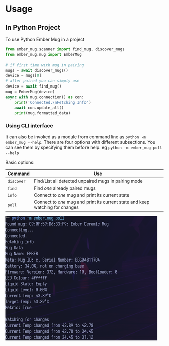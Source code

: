 # Usage

## In Python Project

To use Python Ember Mug in a project

```python
from ember_mug.scanner import find_mug, discover_mugs
from ember_mug.mug import EmberMug

# if first time with mug in pairing
mugs = await discover_mugs()
device = mugs[0]
# after paired you can simply use
device = await find_mug()
mug = EmberMug(device)
async with mug.connection() as con:
    print('Connected.\nFetching Info')
    await con.update_all()
    print(mug.formatted_data)
```

### Using CLI interface

It can also be invoked as a module from command line as `python -m ember_mug --help`.
There are four options with different subsections. You can see them by specifying them before help. eg `python -m ember_mug poll --help`

Basic options:

| Command    | Use                                                                            |
|------------|--------------------------------------------------------------------------------|
| `discover` | Find/List all detected unpaired mugs in pairing mode                           |
| `find`     | Find *one* already paired mugs                                                 |
| `info`     | Connect to *one* mug and print its current state                               |
| `poll`     | Connect to *one* mug and print its current state and keep watching for changes |

![CLI Example](./images/cli-example.png)
